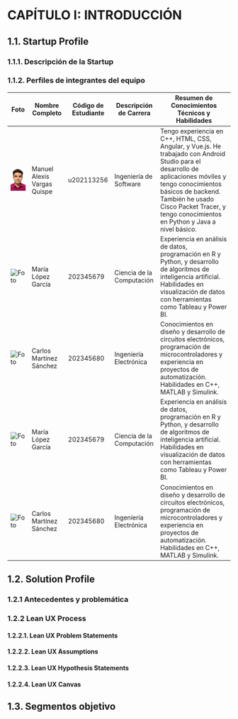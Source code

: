 # **CAPÍTULO I: INTRODUCCIÓN**
## 1.1. Startup Profile
### 1.1.1. Descripción de la Startup
### 1.1.2. Perfiles de integrantes del equipo
|**Foto**|**Nombre Completo**|**Código de Estudiante**|**Descripción de Carrera**| **Resumen de Conocimientos Técnicos y Habilidades**|
|------|-----------------|----------------------|------------------------|------------------------------------------------|
|<img src="assets/AlexisVargas_Chap1.png" alt="AlexisVargas" style="width:100%;">|Manuel Alexis Vargas Quispe|u202113256|Ingeniería de Software|Tengo experiencia en C++, HTML, CSS, Angular, y Vue.js. He trabajado con Android Studio para el desarrollo de aplicaciones móviles y tengo conocimientos básicos de backend. También he usado Cisco Packet Tracer, y tengo conocimientos en Python y Java a nivel básico.|
| ![Foto](ruta_de_la_foto) | María López García | 202345679 | Ciencia de la Computación | Experiencia en análisis de datos, programación en R y Python, y desarrollo de algoritmos de inteligencia artificial. Habilidades en visualización de datos con herramientas como Tableau y Power BI. |
| ![Foto](ruta_de_la_foto) | Carlos Martínez Sánchez | 202345680 | Ingeniería Electrónica | Conocimientos en diseño y desarrollo de circuitos electrónicos, programación de microcontroladores y experiencia en proyectos de automatización. Habilidades en C++, MATLAB y Simulink. |
| ![Foto](ruta_de_la_foto) | María López García | 202345679 | Ciencia de la Computación | Experiencia en análisis de datos, programación en R y Python, y desarrollo de algoritmos de inteligencia artificial. Habilidades en visualización de datos con herramientas como Tableau y Power BI. |
| ![Foto](ruta_de_la_foto) | Carlos Martínez Sánchez | 202345680 | Ingeniería Electrónica | Conocimientos en diseño y desarrollo de circuitos electrónicos, programación de microcontroladores y experiencia en proyectos de automatización. Habilidades en C++, MATLAB y Simulink. |

## 1.2. Solution Profile
### 1.2.1 Antecedentes y problemática
### 1.2.2 Lean UX Process
#### 1.2.2.1. Lean UX Problem Statements
#### 1.2.2.2. Lean UX Assumptions
#### 1.2.2.3. Lean UX Hypothesis Statements
#### 1.2.2.4. Lean UX Canvas
## 1.3. Segmentos objetivo
